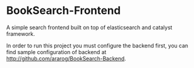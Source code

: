 BookSearch-Frontend
===================

A simple search frontend built on top of elasticsearch and catalyst framework.

In order to run this project you must configure the backend first, you can find
sample configuration of backend at http://github.com/ararog/BookSearch-Backend.
